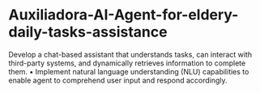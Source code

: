 # Auxiliadora-AI-Agent-for-eldery-daily-tasks-assistance
Develop a chat-based assistant that understands tasks, can interact with third-party systems, and dynamically retrieves information to complete them. • Implement natural language understanding (NLU) capabilities to enable agent to comprehend user input and respond accordingly.
